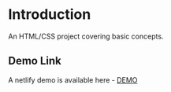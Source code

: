 # Introduction

An HTML/CSS project covering basic concepts.

## Demo Link

A netlify demo is available here - [DEMO](https://vineetvdubey-component.netlify.app/)
